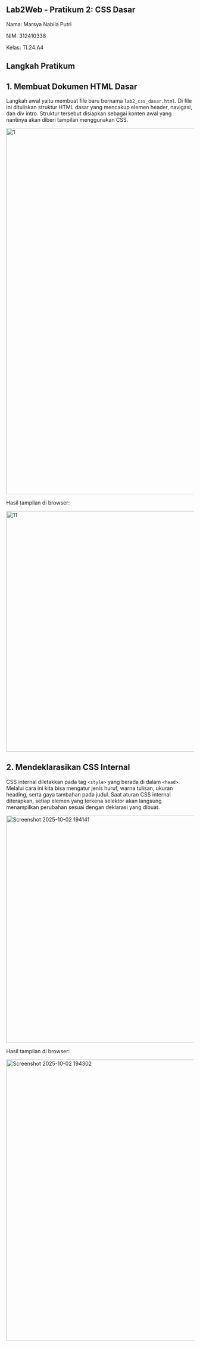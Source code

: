 ## Lab2Web - Pratikum 2: CSS Dasar

Nama: Marsya Nabila Putri

NIM: 312410338

Kelas: TI.24.A4

## Langkah Pratikum
## 1. Membuat Dokumen HTML Dasar

Langkah awal yaitu membuat file baru bernama ```lab2_css_dasar.html```. Di file ini dituliskan struktur HTML dasar yang mencakup elemen header, navigasi, dan div intro. Struktur tersebut disiapkan sebagai konten awal yang nantinya akan diberi tampilan menggunakan CSS.

<img width="1658" height="981" alt="1" src="https://github.com/user-attachments/assets/a76e1242-4fd2-4e4d-923e-01daf85c579e" />


Hasil tampilan di browser:

<img width="1914" height="645" alt="11" src="https://github.com/user-attachments/assets/8f3cbd1a-e63c-4d1c-9c63-a2f8b7a6ff54" />

## 2. Mendeklarasikan CSS Internal

CSS internal diletakkan pada tag ```<style>``` yang berada di dalam ```<head>```. Melalui cara ini kita bisa mengatur jenis huruf, warna tulisan, ukuran heading, serta gaya tambahan pada judul. Saat aturan CSS internal diterapkan, setiap elemen yang terkena selektor akan langsung menampilkan perubahan sesuai dengan deklarasi yang dibuat.

<img width="1640" height="609" alt="Screenshot 2025-10-02 194141" src="https://github.com/user-attachments/assets/7fdd8b07-3fbc-4959-866d-c8496b3a41fc" />


Hasil tampilan di browser:

<img width="1919" height="754" alt="Screenshot 2025-10-02 194302" src="https://github.com/user-attachments/assets/52fc5335-7e0e-4074-a709-6892f7ae41ba" />







